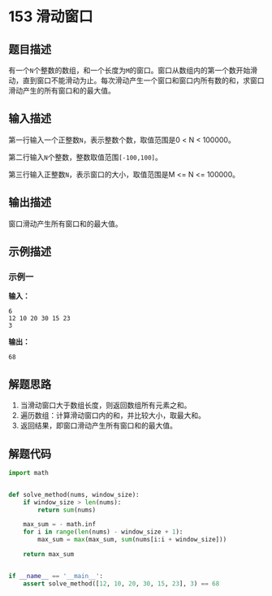 # 153 滑动窗口

## 题目描述

有一个`N`个整数的数组，和一个长度为`M`的窗口。窗口从数组内的第一个数开始滑动，直到窗口不能滑动为止。每次滑动产生一个窗口和窗口内所有数的和，求窗口滑动产生的所有窗口和的最大值。

## 输入描述

第一行输入一个正整数`N`，表示整数个数，取值范围是0 < N < 100000。 

第二行输入`N`个整数，整数取值范围`[-100,100]`。

第三行输入正整数`N`，表示窗口的大小，取值范围是M <= N <= 100000。

## 输出描述

窗口滑动产生所有窗口和的最大值。

## 示例描述

### 示例一

**输入：**

```text
6
12 10 20 30 15 23
3
```

**输出：**

```text
68
```

## 解题思路

1. 当滑动窗口大于数组长度，则返回数组所有元素之和。
2. 遍历数组：计算滑动窗口内的和，并比较大小，取最大和。
3. 返回结果，即窗口滑动产生所有窗口和的最大值。

## 解题代码

```python
import math


def solve_method(nums, window_size):
    if window_size > len(nums):
        return sum(nums)

    max_sum = - math.inf
    for i in range(len(nums) - window_size + 1):
        max_sum = max(max_sum, sum(nums[i:i + window_size]))

    return max_sum


if __name__ == '__main__':
    assert solve_method([12, 10, 20, 30, 15, 23], 3) == 68
```

